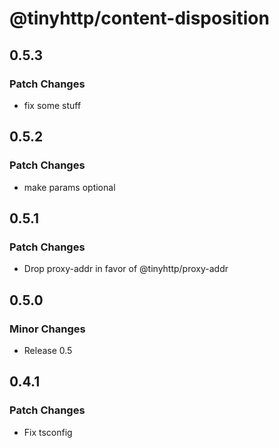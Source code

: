 # @tinyhttp/content-disposition

## 0.5.3

### Patch Changes

- fix some stuff

## 0.5.2

### Patch Changes

- make params optional

## 0.5.1

### Patch Changes

- Drop proxy-addr in favor of @tinyhttp/proxy-addr

## 0.5.0

### Minor Changes

- Release 0.5

## 0.4.1

### Patch Changes

- Fix tsconfig
